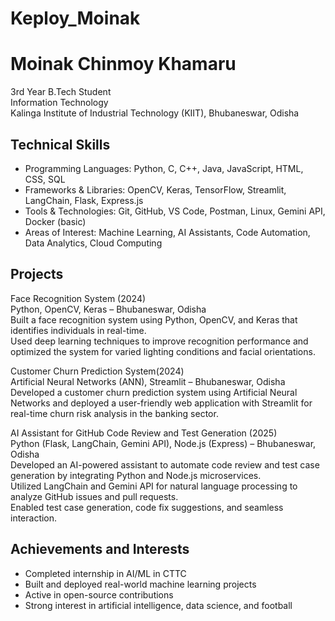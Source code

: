 # Keploy_Moinak
# Moinak Chinmoy Khamaru

3rd Year B.Tech Student  
Information Technology  
Kalinga Institute of Industrial Technology (KIIT), Bhubaneswar, Odisha

## Technical Skills

- Programming Languages: Python, C, C++, Java, JavaScript, HTML, CSS, SQL
- Frameworks & Libraries: OpenCV, Keras, TensorFlow, Streamlit, LangChain, Flask, Express.js
- Tools & Technologies: Git, GitHub, VS Code, Postman, Linux, Gemini API, Docker (basic)
- Areas of Interest: Machine Learning, AI Assistants, Code Automation, Data Analytics, Cloud Computing

## Projects

Face Recognition System (2024)  
Python, OpenCV, Keras – Bhubaneswar, Odisha  
Built a face recognition system using Python, OpenCV, and Keras that identifies individuals in real-time.  
Used deep learning techniques to improve recognition performance and optimized the system for varied lighting conditions and facial orientations.

Customer Churn Prediction System(2024)  
Artificial Neural Networks (ANN), Streamlit – Bhubaneswar, Odisha  
Developed a customer churn prediction system using Artificial Neural Networks and deployed a user-friendly web application with Streamlit for real-time churn risk analysis in the banking sector.

AI Assistant for GitHub Code Review and Test Generation (2025)  
Python (Flask, LangChain, Gemini API), Node.js (Express) – Bhubaneswar, Odisha  
Developed an AI-powered assistant to automate code review and test case generation by integrating Python and Node.js microservices.  
Utilized LangChain and Gemini API for natural language processing to analyze GitHub issues and pull requests.  
Enabled test case generation, code fix suggestions, and seamless interaction.

## Achievements and Interests

- Completed internship in AI/ML in CTTC
- Built and deployed real-world machine learning projects
- Active in open-source contributions
- Strong interest in artificial intelligence, data science, and football
